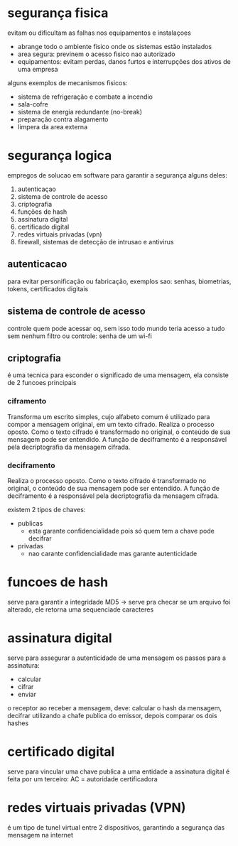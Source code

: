 # segurança fisica

evitam ou dificultam as falhas nos equipamentos e instalaçoes

- abrange todo o ambiente fisico onde os sistemas estão instalados
- area segura: previnem o acesso fisico nao autorizado
- equipamentos: evitam perdas, danos furtos e interrupções dos ativos de uma empresa

alguns exemplos de mecanismos fisicos:

- sistema de refrigeração e combate a incendio
- sala-cofre
- sistema de energia redundante (no-break)
- preparação contra alagamento
- limpera da area externa

# segurança logica

empregos de solucao em software para garantir a segurança
alguns deles:

1. autenticaçao
2. sistema de controle de acesso
3. criptografia
4. funções de hash
5. assinatura digital
6. certificado digital
7. redes virtuais privadas (vpn)
8. firewall, sistemas de detecção de intrusao e antivirus

## autenticacao

para evitar personificação ou fabricação, exemplos sao: senhas, biometrias, tokens, certificados digitais

## sistema de controle de acesso

controle quem pode acessar oq, sem isso todo mundo teria acesso a tudo sem nenhum filtro ou controle: senha de um wi-fi

## criptografia

é uma tecnica para esconder o significado de uma mensagem, ela consiste de 2 funcoes principais

### ciframento

Transforma um escrito simples, cujo alfabeto comum é utilizado para compor a mensagem original, em um texto cifrado.
Realiza o processo oposto. Como o texto cifrado é transformado no original, o conteúdo de sua mensagem pode ser entendido. A função de deciframento é a responsável pela decriptografia da mensagem cifrada.

### deciframento

Realiza o processo oposto. Como o texto cifrado é transformado no original, o conteúdo de sua mensagem pode ser entendido. A função de deciframento é a responsável pela decriptografia da mensagem cifrada.

existem 2 tipos de chaves:

- publicas
  - esta garante confidencialidade pois só quem tem a chave pode decifrar
- privadas
  - nao carante confidencialidade mas garante autenticidade

# funcoes de hash

serve para garantir a integridade
MD5 ->
serve pra checar se um arquivo foi alterado, ele retorna uma sequenciade caracteres

# assinatura digital

serve para assegurar a autenticidade de uma mensagem
os passos para a assinatura:

- calcular
- cifrar
- enviar

o receptor ao receber a mensagem, deve:
calcular o hash da mensagem, decifrar utilizando a chafe publica do emissor,
depois comparar os dois hashes

# certificado digital

serve para vincular uma chave publica a uma entidade
a assinatura digital é feita por um terceiro: AC = autoridade certificadora

# redes virtuais privadas (VPN)

é um tipo de tunel virtual entre 2 dispositivos, garantindo a segurança das mensagem na internet
